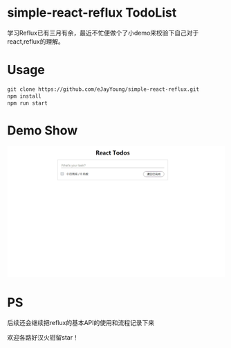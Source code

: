 # simple-react-reflux TodoList
学习Reflux已有三月有余，最近不忙便做个了小demo来校验下自己对于react,reflux的理解。

# Usage
    git clone https://github.com/eJayYoung/simple-react-reflux.git
    npm install
    npm run start

# Demo Show
 
 ![img](https://github.com/eJayYoung/simple-react-reflux/blob/master/react-todos-demoShow.gif)

# PS

后续还会继续把reflux的基本API的使用和流程记录下来

欢迎各路好汉火钳留star！

